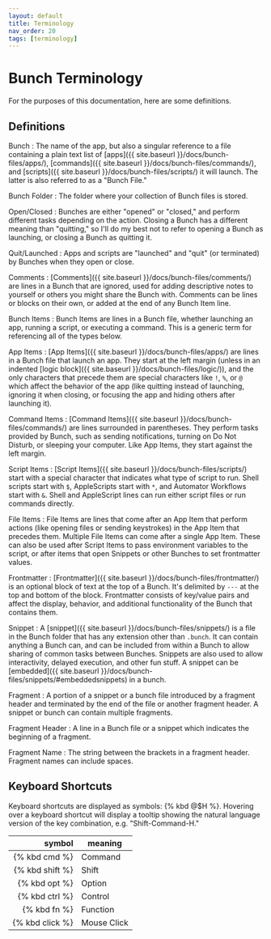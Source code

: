 ```yaml
---
layout: default
title: Terminology
nav_order: 20
tags: [terminology]
---
```

# Bunch Terminology

For the purposes of this documentation, here are some definitions.

## Definitions

Bunch
: The name of the app, but also a singular reference to a file containing a plain text list of [apps]({{ site.baseurl }}/docs/bunch-files/apps/), [commands]({{ site.baseurl }}/docs/bunch-files/commands/), and [scripts]({{ site.baseurl }}/docs/bunch-files/scripts/) it will launch. The latter is also referred to as a "Bunch File."

Bunch Folder
: The folder where your collection of Bunch files is stored.

Open/Closed
: Bunches are either "opened" or "closed," and perform different tasks depending on the action. Closing a Bunch has a different meaning than "quitting," so I'll do my best not to refer to opening a Bunch as launching, or closing a Bunch as quitting it.

Quit/Launched
: Apps and scripts are "launched" and "quit" (or terminated) by Bunches when they open or close.

Comments
: [Comments]({{ site.baseurl }}/docs/bunch-files/comments/) are lines in a Bunch that are ignored, used for adding descriptive notes to yourself or others you might share the Bunch with. Comments can be lines or blocks on their own, or added at the end of any Bunch Item line.

Bunch Items
: Bunch Items are lines in a Bunch file, whether launching an app, running a script, or executing a command. This is a generic term for referencing all of the types below.

App Items
: [App Items]({{ site.baseurl }}/docs/bunch-files/apps/) are lines in a Bunch file that launch an app. They start at the left margin (unless in an indented [logic block]({{ site.baseurl }}/docs/bunch-files/logic/)), and the only characters that precede them are special characters like `!`, `%`, or `@` which affect the behavior of the app (like quitting instead of launching, ignoring it when closing, or focusing the app and hiding others after launching it).

Command Items
: [Command Items]({{ site.baseurl }}/docs/bunch-files/commands/) are lines surrounded in parentheses. They perform tasks provided by Bunch, such as sending notifications, turning on Do Not Disturb, or sleeping your computer. Like App Items, they start against the left margin.

Script Items
: [Script Items]({{ site.baseurl }}/docs/bunch-files/scripts/) start with a special character that indicates what type of script to run. Shell scripts start with `$`, AppleScripts start with `*`, and Automator Workflows start with `&`. Shell and AppleScript lines can run either script files or run commands directly.

File Items
: File Items are lines that come after an App Item that perform actions (like opening files or sending keystrokes) in the App Item that precedes them. Multiple File Items can come after a single App Item. These can also be used after Script Items to pass environment variables to the script, or after items that open Snippets or other Bunches to set frontmatter values.

Frontmatter
: [Frontmatter]({{ site.baseurl }}/docs/bunch-files/frontmatter/) is an optional block of text at the top of a Bunch. It's delimited by `---` at the top and bottom of the block. Frontmatter consists of key/value pairs and affect the display, behavior, and additional functionality of the Bunch that contains them.

Snippet
: A [snippet]({{ site.baseurl }}/docs/bunch-files/snippets/) is a file in the Bunch folder that has any extension other than `.bunch`. It can contain anything a Bunch can, and can be included from within a Bunch to allow sharing of common tasks between Bunches. Snippets are also used to allow interactivity, delayed execution, and other fun stuff. A snippet can be [embedded]({{ site.baseurl }}/docs/bunch-files/snippets/#embeddedsnippets) in a bunch.

Fragment
: A portion of a snippet or a bunch file introduced by a fragment header and terminated by the end of the file or another fragment header. A snippet or bunch can contain multiple fragments.

Fragment Header
: A line in a Bunch file or a snippet which indicates the beginning of a fragment.

Fragment Name
: The string between the brackets in a fragment header. Fragment names can include spaces.


## Keyboard Shortcuts

Keyboard shortcuts are displayed as symbols: {% kbd @$H %}. Hovering over a keyboard shortcut will display a tooltip showing the natural language version of the key combination, e.g. "Shift-Command-H."

| symbol          | meaning       |
| -------:        | ------------- |
| {% kbd cmd %}   | Command       |
| {% kbd shift %} | Shift         |
| {% kbd opt %}   | Option        |
| {% kbd ctrl %}  | Control       |
| {% kbd fn %}    | Function      |
| {% kbd click %} | Mouse Click   |
